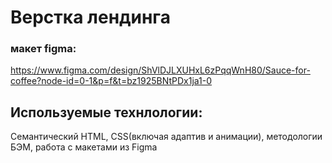 # Верстка лендинга

### макет figma:
https://www.figma.com/design/ShVlDJLXUHxL6zPqqWnH80/Sauce-for-coffee?node-id=0-1&p=f&t=bz1925BNtPDx1ja1-0

## Используемые технлологии:
Семантический HTML, CSS(включая адаптив и анимации), методологии БЭМ, работа с макетами из Figma
